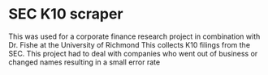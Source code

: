 # SEC K10 scraper
 
This was used for a corporate finance research project in combination with Dr. Fishe at the University of Richmond
This collects K10 filings from the SEC. This project had to deal with companies who went out of business or changed names resulting
in a small error rate